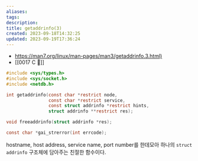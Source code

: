 ```yaml
---
aliases: 
tags: 
description:
title: getaddrinfo(3)
created: 2023-09-18T14:32:25
updated: 2023-09-19T17:36:24
---
```

- <https://man7.org/linux/man-pages/man3/getaddrinfo.3.html)>
- [[0017 C 🍎]]

```c
#include <sys/types.h>
#include <sys/socket.h>
#include <netdb.h>

int getaddrinfo(const char *restrict node,
			    const char *restrict service,
			    const struct addrinfo *restrict hints,
			    struct addrinfo **restrict res);

void freeaddrinfo(struct addrinfo *res);

const char *gai_strerror(int errcode);
```

hostname, host address, service name, port number를 한데모아 하나의 `struct addrinfo` 구조체에 담아주는 친절한 함수이다.
